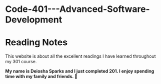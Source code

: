 # Code-401---Advanced-Software-Development

# Reading Notes

This website is about all the excellent readings I have learned throughout my 301 course.

**My name is Deiosha Sparks and I just completed 201. I enjoy spending time with my family and friends. :white_heart:**
